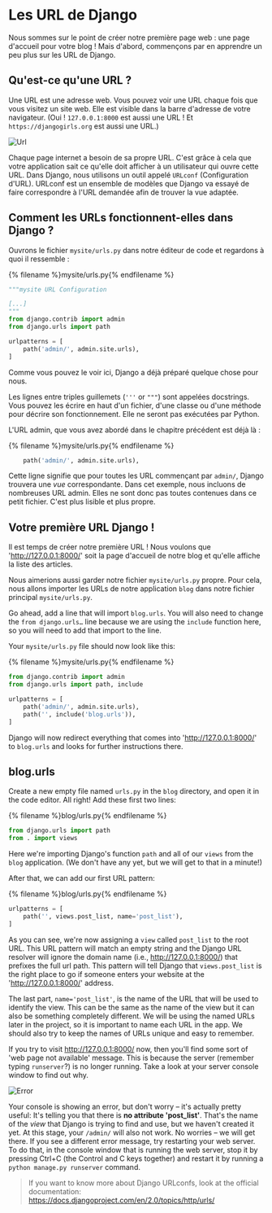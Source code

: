 # Les URL de Django

Nous sommes sur le point de créer notre première page web : une page d'accueil pour votre blog ! Mais d'abord, commençons par en apprendre un peu plus sur les URL de Django.

## Qu'est-ce qu'une URL ?

Une URL est une adresse web. Vous pouvez voir une URL chaque fois que vous visitez un site web. Elle est visible dans la barre d'adresse de votre navigateur. (Oui ! `127.0.0.1:8000` est aussi une URL ! Et `https://djangogirls.org` est aussi une URL.)

![Url](images/url.png)

Chaque page internet a besoin de sa propre URL. C'est grâce à cela que votre application sait ce qu'elle doit afficher à un utilisateur qui ouvre cette URL. Dans Django, nous utilisons un outil appelé `URLconf` (Configuration d'URL). URLconf est un ensemble de modèles que Django va essayé de faire correspondre à l'URL demandée afin de trouver la vue adaptée.

## Comment les URLs fonctionnent-elles dans Django ?

Ouvrons le fichier `mysite/urls.py` dans notre éditeur de code et regardons à quoi il ressemble :

{% filename %}mysite/urls.py{% endfilename %}

```python
"""mysite URL Configuration

[...]
"""
from django.contrib import admin
from django.urls import path

urlpatterns = [
    path('admin/', admin.site.urls),
]
```

Comme vous pouvez le voir ici, Django a déjà préparé quelque chose pour nous.

Les lignes entre triples guillemets (`'''` or `"""`) sont appelées docstrings. Vous pouvez les écrire en haut d'un fichier, d'une classe ou d'une méthode pour décrire son fonctionnement. Elle ne seront pas exécutées par Python.

L'URL admin, que vous avez abordé dans le chapitre précédent est déjà là :

{% filename %}mysite/urls.py{% endfilename %}

```python
    path('admin/', admin.site.urls),
```

Cette ligne signifie que pour toutes les URL commençant par `admin/`, Django trouvera une *vue* correspondante. Dans cet exemple, nous incluons de nombreuses URL admin. Elles ne sont donc pas toutes contenues dans ce petit fichier. C'est plus lisible et plus propre.

## Votre première URL Django !

Il est temps de créer notre première URL ! Nous voulons que 'http://127.0.0.1:8000/' soit la page d'accueil de notre blog et qu'elle affiche la liste des articles.

Nous aimerions aussi garder notre fichier `mysite/urls.py` propre. Pour cela, nous allons importer les URLs de notre application `blog` dans notre fichier principal `mysite/urls.py`.

Go ahead, add a line that will import `blog.urls`. You will also need to change the `from django.urls…` line because we are using the `include` function here, so you will need to add that import to the line.

Your `mysite/urls.py` file should now look like this:

{% filename %}mysite/urls.py{% endfilename %}

```python
from django.contrib import admin
from django.urls import path, include

urlpatterns = [
    path('admin/', admin.site.urls),
    path('', include('blog.urls')),
]
```

Django will now redirect everything that comes into 'http://127.0.0.1:8000/' to `blog.urls` and looks for further instructions there.

## blog.urls

Create a new empty file named `urls.py` in the `blog` directory, and open it in the code editor. All right! Add these first two lines:

{% filename %}blog/urls.py{% endfilename %}

```python
from django.urls import path
from . import views
```

Here we're importing Django's function `path` and all of our `views` from the `blog` application. (We don't have any yet, but we will get to that in a minute!)

After that, we can add our first URL pattern:

{% filename %}blog/urls.py{% endfilename %}

```python
urlpatterns = [
    path('', views.post_list, name='post_list'),
]
```

As you can see, we're now assigning a `view` called `post_list` to the root URL. This URL pattern will match an empty string and the Django URL resolver will ignore the domain name (i.e., http://127.0.0.1:8000/) that prefixes the full url path. This pattern will tell Django that `views.post_list` is the right place to go if someone enters your website at the 'http://127.0.0.1:8000/' address.

The last part, `name='post_list'`, is the name of the URL that will be used to identify the view. This can be the same as the name of the view but it can also be something completely different. We will be using the named URLs later in the project, so it is important to name each URL in the app. We should also try to keep the names of URLs unique and easy to remember.

If you try to visit http://127.0.0.1:8000/ now, then you'll find some sort of 'web page not available' message. This is because the server (remember typing `runserver`?) is no longer running. Take a look at your server console window to find out why.

![Error](images/error1.png)

Your console is showing an error, but don't worry – it's actually pretty useful: It's telling you that there is **no attribute 'post_list'**. That's the name of the *view* that Django is trying to find and use, but we haven't created it yet. At this stage, your `/admin/` will also not work. No worries – we will get there. If you see a different error message, try restarting your web server. To do that, in the console window that is running the web server, stop it by pressing Ctrl+C (the Control and C keys together) and restart it by running a `python manage.py runserver` command.

> If you want to know more about Django URLconfs, look at the official documentation: https://docs.djangoproject.com/en/2.0/topics/http/urls/